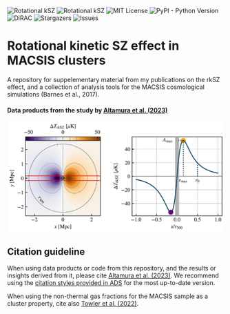 ![Rotational kSZ](https://img.shields.io/badge/ArXiv-2302.07936-red)
![Rotational kSZ](https://img.shields.io/badge/ADS-2023arXiv230207936A-important)
![MIT License](https://img.shields.io/github/license/edoaltamura/entropy-core-problem)
![PyPI - Python Version](https://img.shields.io/pypi/pyversions/3)
![DiRAC](https://img.shields.io/badge/DiRAC-COSMA7-green)
![Stargazers](https://img.shields.io/github/stars/edoaltamura/macsis-cosmosim)
![Issues](https://img.shields.io/github/issues/edoaltamura/macsis-cosmosim)

# Rotational kinetic SZ effect in MACSIS clusters

A repository for suppelementary material from my publications on the rkSZ effect, and a collection of analysis tools for the MACSIS cosmological simulations (Barnes et al., 2017).

#### Data products from the study by [Altamura et al. (2023)](https://ui.adsabs.harvard.edu/abs/2023arXiv230207936A/abstract)

![Analytic template for an rkSZ profile](img/map_model.png)

## Citation guideline
When using data products or code from this repository, and the results or insights derived from it, please cite [Altamura et al. (2023)](https://ui.adsabs.harvard.edu/abs/2023arXiv230207936A/abstract). We recommend using the [citation styles provided in ADS](https://ui.adsabs.harvard.edu/abs/2023arXiv230207936A/exportcitation) for the most up-to-date version.

When using the non-thermal gas fractions for the MACSIS sample as a cluster property, cite also [Towler et al. (2022)](https://ui.adsabs.harvard.edu/abs/2022arXiv221101239T/abstract).
